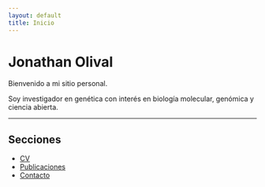 ```yaml
---
layout: default
title: Inicio
---
```


# Jonathan Olival

Bienvenido a mi sitio personal.

Soy investigador en genética con interés en biología molecular, genómica y ciencia abierta.

---

## Secciones

- [CV](cv.md)
- [Publicaciones](publicaciones.md)
- [Contacto](contacto.md)
<link rel="stylesheet" href="/assets/css/style.css">

